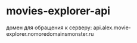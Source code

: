 # movies-explorer-api

домен для обращения к серверу: api.alex.movie-explorer.nomoredomainsmonster.ru
